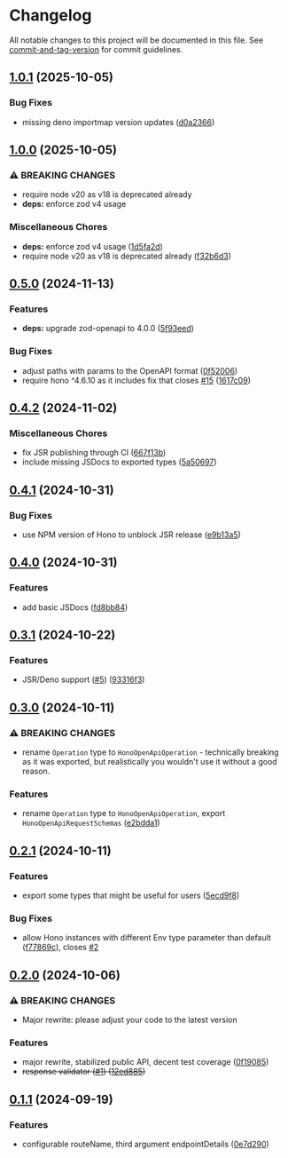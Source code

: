 # Changelog

All notable changes to this project will be documented in this file. See [commit-and-tag-version](https://github.com/absolute-version/commit-and-tag-version) for commit guidelines.

## [1.0.1](https://github.com/paolostyle/hono-zod-openapi/compare/v1.0.0...v1.0.1) (2025-10-05)


### Bug Fixes

* missing deno importmap version updates ([d0a2366](https://github.com/paolostyle/hono-zod-openapi/commit/d0a23668efabdad793709c873e4e03a5829ec590))

## [1.0.0](https://github.com/paolostyle/hono-zod-openapi/compare/v0.5.0...v1.0.0) (2025-10-05)


### ⚠ BREAKING CHANGES

* require node v20 as v18 is deprecated already
* **deps:** enforce zod v4 usage

### Miscellaneous Chores

* **deps:** enforce zod v4 usage ([1d5fa2d](https://github.com/paolostyle/hono-zod-openapi/commit/1d5fa2d0c1c81ac436562ab237e0da3b33d93fae))
* require node v20 as v18 is deprecated already ([f32b6d3](https://github.com/paolostyle/hono-zod-openapi/commit/f32b6d3b258f8ae3b4cbdd3189261ca7ef9f19ff))

## [0.5.0](https://github.com/paolostyle/hono-zod-openapi/compare/v0.4.2...v0.5.0) (2024-11-13)


### Features

* **deps:** upgrade zod-openapi to 4.0.0 ([5f93eed](https://github.com/paolostyle/hono-zod-openapi/commit/5f93eedcf3fa9b2fb957ed9c40e789f3b66ebd88))


### Bug Fixes

* adjust paths with params to the OpenAPI format ([0f52006](https://github.com/paolostyle/hono-zod-openapi/commit/0f520066f30f1e0a73ae9fc5f19c7a27a44da471))
* require hono ^4.6.10 as it includes fix that closes [#15](https://github.com/paolostyle/hono-zod-openapi/issues/15) ([1617c09](https://github.com/paolostyle/hono-zod-openapi/commit/1617c097167680f6c8d4d4c6482c22f836116caf))

## [0.4.2](https://github.com/paolostyle/hono-zod-openapi/compare/v0.4.1...v0.4.2) (2024-11-02)


### Miscellaneous Chores

* fix JSR publishing through CI ([667f13b](https://github.com/paolostyle/hono-zod-openapi/commit/667f13b6cea0f29b6171f9c252b0d4767a01e23e))
* include missing JSDocs to exported types ([5a50697](https://github.com/paolostyle/hono-zod-openapi/commit/5a506970fcb559c7a3b260dfa3e85c85bb890aa8))

## [0.4.1](https://github.com/paolostyle/hono-zod-openapi/compare/v0.4.0...v0.4.1) (2024-10-31)


### Bug Fixes

* use NPM version of Hono to unblock JSR release ([e9b13a5](https://github.com/paolostyle/hono-zod-openapi/commit/e9b13a53078104b61564a4a6b8899919830e9364))

## [0.4.0](https://github.com/paolostyle/hono-zod-openapi/compare/hono-zod-openapi-v0.3.1...hono-zod-openapi-v0.4.0) (2024-10-31)


### Features

* add basic JSDocs ([fd8bb84](https://github.com/paolostyle/hono-zod-openapi/commit/fd8bb8443344273d063c0b3ad87d95f61b66b244))

## [0.3.1](https://github.com/paolostyle/hono-zod-openapi/compare/v0.3.0...v0.3.1) (2024-10-22)

### Features

- JSR/Deno support ([#5](https://github.com/paolostyle/hono-zod-openapi/issues/5)) ([93316f3](https://github.com/paolostyle/hono-zod-openapi/commit/93316f38e7b23b74e3386227f65cbb682babd220))

## [0.3.0](https://github.com/paolostyle/hono-zod-openapi/compare/v0.2.1...v0.3.0) (2024-10-11)

### ⚠ BREAKING CHANGES

- rename `Operation` type to `HonoOpenApiOperation` - technically breaking as it was exported, but realistically you wouldn't use it without a good reason.

### Features

- rename `Operation` type to `HonoOpenApiOperation`, export `HonoOpenApiRequestSchemas` ([e2bdda1](https://github.com/paolostyle/hono-zod-openapi/commit/e2bdda1439c61d106acf2d42a691024f17f3a3ef))

## [0.2.1](https://github.com/paolostyle/hono-zod-openapi/compare/v0.2.0...v0.2.1) (2024-10-11)

### Features

- export some types that might be useful for users ([5ecd9f8](https://github.com/paolostyle/hono-zod-openapi/commit/5ecd9f81293d99199c39afcc830740ba905a6e45))

### Bug Fixes

- allow Hono instances with different Env type parameter than default ([f77869c](https://github.com/paolostyle/hono-zod-openapi/commit/f77869c4553c8cf64ec81cbea9744d924cd7d435)), closes [#2](https://github.com/paolostyle/hono-zod-openapi/issues/2)

## [0.2.0](https://github.com/paolostyle/hono-zod-openapi/compare/v0.1.1...v0.2.0) (2024-10-06)

### ⚠ BREAKING CHANGES

- Major rewrite: please adjust your code to the latest version

### Features

- major rewrite, stabilized public API, decent test coverage ([0f19085](https://github.com/paolostyle/hono-zod-openapi/commit/0f190855e2ca46777939b94681fdf91c4f7ff477))
- ~~response validator ([#1](https://github.com/paolostyle/hono-zod-openapi/issues/1)) ([12ed885](https://github.com/paolostyle/hono-zod-openapi/commit/12ed8854f7b351434dc7412e967f6f0632d9fbe1))~~

## [0.1.1](https://github.com/paolostyle/hono-zod-openapi/compare/0e7d2905992ed0df2e5ed39e6b231750b9f46c0d...v0.1.1) (2024-09-19)

### Features

- configurable routeName, third argument endpointDetails ([0e7d290](https://github.com/paolostyle/hono-zod-openapi/commit/0e7d2905992ed0df2e5ed39e6b231750b9f46c0d))

